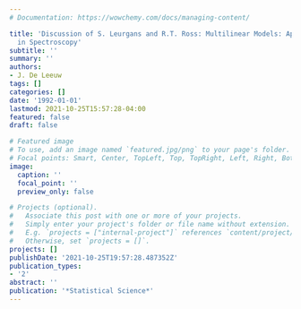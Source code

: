 ```yaml
---
# Documentation: https://wowchemy.com/docs/managing-content/

title: 'Discussion of S. Leurgans and R.T. Ross: Multilinear Models: Applications
  in Spectroscopy'
subtitle: ''
summary: ''
authors:
- J. De Leeuw
tags: []
categories: []
date: '1992-01-01'
lastmod: 2021-10-25T15:57:28-04:00
featured: false
draft: false

# Featured image
# To use, add an image named `featured.jpg/png` to your page's folder.
# Focal points: Smart, Center, TopLeft, Top, TopRight, Left, Right, BottomLeft, Bottom, BottomRight.
image:
  caption: ''
  focal_point: ''
  preview_only: false

# Projects (optional).
#   Associate this post with one or more of your projects.
#   Simply enter your project's folder or file name without extension.
#   E.g. `projects = ["internal-project"]` references `content/project/deep-learning/index.md`.
#   Otherwise, set `projects = []`.
projects: []
publishDate: '2021-10-25T19:57:28.487352Z'
publication_types:
- '2'
abstract: ''
publication: '*Statistical Science*'
---
```

